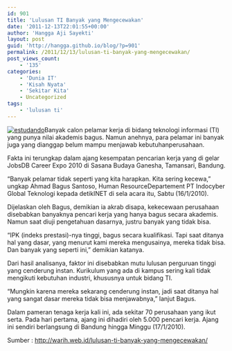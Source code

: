 ```yaml
---
id: 901
title: 'Lulusan TI Banyak yang Mengecewakan'
date: '2011-12-13T22:01:55+00:00'
author: 'Hangga Aji Sayekti'
layout: post
guid: 'http://hangga.github.io/blog/?p=901'
permalink: /2011/12/13/lulusan-ti-banyak-yang-mengecewakan/
post_views_count:
    - '135'
categories:
    - 'Dunia IT'
    - 'Kisah Nyata'
    - 'Sekitar Kita'
    - Uncategorized
tags:
    - 'lulusan ti'
---
```


[![](http://hangga.github.io/blog/wp-content/uploads/2011/12/estudando-278x300.png "estudando")](http://hangga.github.io/blog/wp-content/uploads/2011/12/estudando.png)Banyak calon pelamar kerja di bidang teknologi informasi (TI) yang punya nilai akademis bagus. Namun anehnya, para pelamar ini banyak juga yang dianggap belum mampu menjawab kebutuhanperusahaan.

Fakta ini terungkap dalam ajang kesempatan pencarian kerja yang di gelar JobsDB Career Expo 2010 di Sasana Budaya Ganesha, Tamansari, Bandung.

“Banyak pelamar tidak seperti yang kita harapkan. Kita sering kecewa,” ungkap Ahmad Bagus Santoso, Human ResourceDepartement PT Indocyber Global Teknologi kepada detikINET di sela acara itu, Sabtu (16/1/2010).

Dijelaskan oleh Bagus, demikian ia akrab disapa, kekecewaan perusahaan disebabkan banyaknya pencari kerja yang hanya bagus secara akademis. Namun saat diuji pengetahuan dasarnya, justru banyak yang tidak bisa.

“IPK (indeks prestasi)-nya tinggi, bagus secara kualifikasi. Tapi saat ditanya hal yang dasar, yang menurut kami mereka mengusainya, mereka tidak bisa. Dan banyak yang seperti ini,” demikian katanya.

Dari hasil analisanya, faktor ini disebabkan mutu lulusan perguruan tinggi yang cenderung instan. Kurikulum yang ada di kampus sering kali tidak mengikuti kebutuhan industri, khususnya untuk bidang TI.

“Mungkin karena mereka sekarang cenderung instan, jadi saat ditanya hal yang sangat dasar mereka tidak bisa menjawabnya,” lanjut Bagus.

Dalam pameran tenaga kerja kali ini, ada sekitar 70 perusahaan yang ikut serta. Pada hari pertama, ajang ini dihadiri oleh 5.000 pencari kerja. Ajang ini sendiri berlangsung di Bandung hingga Minggu (17/1/2010).

Sumber : <http://warih.web.id/lulusan-ti-banyak-yang-mengecewakan/>